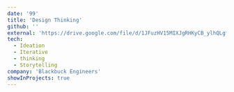 ```yaml
---
date: '99'
title: 'Design Thinking'
github: ''
external: 'https://drive.google.com/file/d/1JFuzHV15MIXJgRHKyCB_ylhQLgf5TnM7/view?usp=sharing'
tech:
  - Ideation
  - Iterative
  - thinking
  - Storytelling
company: 'Blackbuck Engineers'
showInProjects: true
---
```

